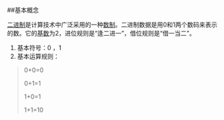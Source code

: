 ##基本概念

[二进制](https://baike.baidu.com/item/%E4%BA%8C%E8%BF%9B%E5%88%B6/361457)是计算技术中广泛采用的一种[数制](https://baike.baidu.com/item/%E6%95%B0%E5%88%B6/217113)。二进制数据是用0和1两个数码来表示的数。它的[基数](https://baike.baidu.com/item/%E5%9F%BA%E6%95%B0/4260)为2，进位规则是“逢二进一”，借位规则是“借一当二”。



1. 基本符号：0  ，1
2. 基本运算规则：

> 0+0=0
>
> 0+1=1
>
> 1+0=1
>
> 1+1=10


